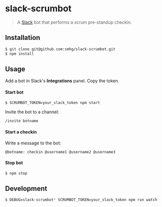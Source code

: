 # slack-scrumbot
> A [Slack](https://www.slack.com/) bot that performs a scrum pre-standup checkin.

## Installation
```bash
$ git clone git@github.com:smhg/slack-scrumbot.git
$ npm install
```

## Usage
Add a bot in Slack's **Integrations** panel. Copy the token.
#### Start bot
```bash
$ SCRUMBOT_TOKEN=your_slack_token npm start
```
Invite the bot to a channel:
```
/invite botname
```

#### Start a checkin
Write a message to the bot:
```
@botname: checkin @username1 @username2 @username3
```

#### Stop bot
```bash
$ npm stop
```

## Development
```bash
$ DEBUG=slack-scrumbot* SCRUMBOT_TOKEN=your_slack_token npm run watch
```
